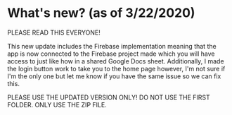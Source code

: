 # What's new? (as of 3/22/2020)
PLEASE READ THIS EVERYONE!

This new update includes the Firebase implementation meaning that the app is now connected to the Firebase project made which you will have access to just like how in a shared Google Docs sheet. Additionally, I made the login button work to take you to the home page however, I'm not sure if I'm the only one but let me know if you have the same issue so we can fix this. 

PLEASE USE THE UPDATED VERSION ONLY! DO NOT USE THE FIRST FOLDER. ONLY USE THE ZIP FILE.
